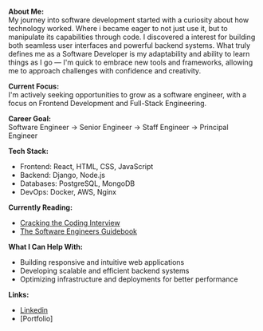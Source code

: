**About Me:**    
My journey into software development started with a curiosity about how technology worked. Where i became eager to  not just use it, but to manipulate its capabilities through code. I discovered a interest for building both seamless user interfaces and powerful backend systems. What truly defines me as a Software Developer is my adaptability and ability to learn things as I go — I'm quick to embrace new tools and frameworks, allowing me to approach challenges with confidence and creativity.

**Current Focus:**   
I'm actively seeking opportunities to grow as a software engineer, with a focus on Frontend Development and Full-Stack Engineering.

**Career Goal:**     
Software Engineer → Senior Engineer → Staff Engineer → Principal Engineer

**Tech Stack:**
- Frontend: React, HTML, CSS, JavaScript
- Backend: Django, Node.js
- Databases: PostgreSQL, MongoDB
- DevOps: Docker, AWS, Nginx

**Currently Reading:**
- [Cracking the Coding Interview](https://www.amazon.com/Cracking-Coding-Interview-Programming-Questions/dp/0984782850)
- [The Software Engineers Guidebook](https://www.amazon.com/Software-Engineers-Guidebook-Navigating-positions/dp/908338182X)

**What I Can Help With:**
- Building responsive and intuitive web applications     
- Developing scalable and efficient backend systems 
- Optimizing infrastructure and deployments for better performance

**Links:**
- [Linkedin](https://www.linkedin.com/in/ebrahim-gory/)
- [Portfolio]
